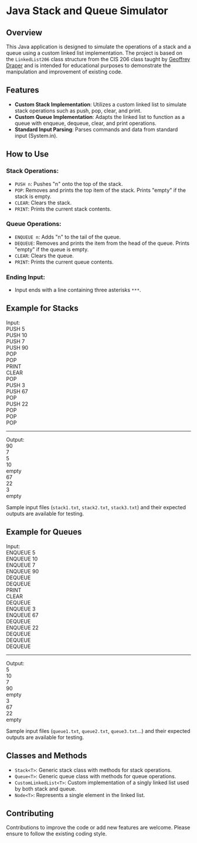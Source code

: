 # Java Stack and Queue Simulator

## Overview
This Java application is designed to simulate the operations of a stack and a queue using a custom linked list implementation. The project is based on the `LinkedList206` class structure from the CIS 206 class taught by [Geoffrey Draper](https://about.byuh.edu/geoffrey-draper) and is intended for educational purposes to demonstrate the manipulation and improvement of existing code.

## Features
- **Custom Stack Implementation**: Utilizes a custom linked list to simulate stack operations such as push, pop, clear, and print.
- **Custom Queue Implementation**: Adapts the linked list to function as a queue with enqueue, dequeue, clear, and print operations.
- **Standard Input Parsing**: Parses commands and data from standard input (System.in).

## How to Use
### Stack Operations:
- `PUSH n`: Pushes "n" onto the top of the stack.
- `POP`: Removes and prints the top item of the stack. Prints "empty" if the stack is empty.
- `CLEAR`: Clears the stack.
- `PRINT`: Prints the current stack contents.

### Queue Operations:
- `ENQUEUE n`: Adds "n" to the tail of the queue.
- `DEQUEUE`: Removes and prints the item from the head of the queue. Prints "empty" if the queue is empty.
- `CLEAR`: Clears the queue.
- `PRINT`: Prints the current queue contents.

### Ending Input:
- Input ends with a line containing three asterisks `***`.

## Example for Stacks
Input:  
PUSH 5  
PUSH 10  
PUSH 7  
PUSH 90  
POP  
POP  
PRINT  
CLEAR  
POP  
PUSH 3  
PUSH 67  
POP  
PUSH 22  
POP  
POP  
POP  
***  

Output:  
90  
7  
5  
10  
empty  
67  
22  
3  
empty  

Sample input files (`stack1.txt`, `stack2.txt`, `stack3.txt`) and their expected outputs are available for testing.

## Example for Queues
Input:  
ENQUEUE 5  
ENQUEUE 10  
ENQUEUE 7  
ENQUEUE 90  
DEQUEUE  
DEQUEUE  
PRINT  
CLEAR  
DEQUEUE  
ENQUEUE 3  
ENQUEUE 67  
DEQUEUE  
ENQUEUE 22  
DEQUEUE  
DEQUEUE  
DEQUEUE  
***  

Output:  
5  
10  
7  
90  
empty  
3  
67  
22  
empty  

Sample input files (`queue1.txt`, `queue2.txt`, `queue3.txt`...) and their expected outputs are available for testing.

## Classes and Methods
- `Stack<T>`: Generic stack class with methods for stack operations.
- `Queue<T>`: Generic queue class with methods for queue operations.
- `CustomLinkedList<T>`: Custom implementation of a singly linked list used by both stack and queue.
- `Node<T>`: Represents a single element in the linked list.

## Contributing
Contributions to improve the code or add new features are welcome. Please ensure to follow the existing coding style.
